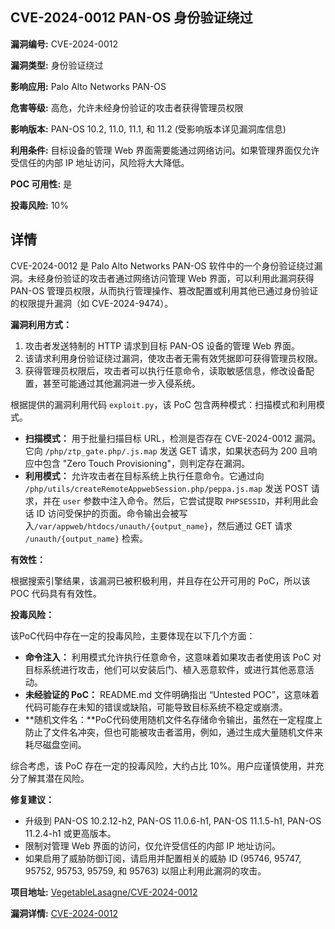 ## CVE-2024-0012 PAN-OS 身份验证绕过

**漏洞编号:** CVE-2024-0012

**漏洞类型:** 身份验证绕过

**影响应用:** Palo Alto Networks PAN-OS

**危害等级:** 高危，允许未经身份验证的攻击者获得管理员权限

**影响版本:** PAN-OS 10.2, 11.0, 11.1, 和 11.2 (受影响版本详见漏洞库信息)

**利用条件:** 目标设备的管理 Web 界面需要能通过网络访问。如果管理界面仅允许受信任的内部 IP 地址访问，风险将大大降低。

**POC 可用性:** 是

**投毒风险:** 10%

## 详情

CVE-2024-0012 是 Palo Alto Networks PAN-OS 软件中的一个身份验证绕过漏洞。未经身份验证的攻击者通过网络访问管理 Web 界面，可以利用此漏洞获得 PAN-OS 管理员权限，从而执行管理操作、篡改配置或利用其他已通过身份验证的权限提升漏洞（如 CVE-2024-9474）。

**漏洞利用方式：**

1.  攻击者发送特制的 HTTP 请求到目标 PAN-OS 设备的管理 Web 界面。
2.  该请求利用身份验证绕过漏洞，使攻击者无需有效凭据即可获得管理员权限。
3.  获得管理员权限后，攻击者可以执行任意命令，读取敏感信息，修改设备配置，甚至可能通过其他漏洞进一步入侵系统。

根据提供的漏洞利用代码 `exploit.py`，该 PoC 包含两种模式：扫描模式和利用模式。

*   **扫描模式：** 用于批量扫描目标 URL，检测是否存在 CVE-2024-0012 漏洞。它向 `/php/ztp_gate.php/.js.map` 发送 GET 请求，如果状态码为 200 且响应中包含 "Zero Touch Provisioning"，则判定存在漏洞。
*   **利用模式：** 允许攻击者在目标系统上执行任意命令。它通过向 `/php/utils/createRemoteAppwebSession.php/peppa.js.map` 发送 POST 请求，并在 `user` 参数中注入命令。然后，它尝试提取 `PHPSESSID`，并利用此会话 ID 访问受保护的页面。命令输出会被写入`/var/appweb/htdocs/unauth/{output_name}`，然后通过 GET 请求 `/unauth/{output_name}` 检索。

**有效性：**

根据搜索引擎结果，该漏洞已被积极利用，并且存在公开可用的 PoC，所以该 POC 代码具有有效性。

**投毒风险：**

该PoC代码中存在一定的投毒风险，主要体现在以下几个方面：

*   **命令注入：** 利用模式允许执行任意命令，这意味着如果攻击者使用该 PoC 对目标系统进行攻击，他们可以安装后门、植入恶意软件，或进行其他恶意活动。
*   **未经验证的 PoC：** README.md 文件明确指出 “Untested POC”，这意味着代码可能存在未知的错误或缺陷，可能导致目标系统不稳定或崩溃。
*   **随机文件名：**PoC代码使用随机文件名存储命令输出，虽然在一定程度上防止了文件名冲突，但也可能被攻击者滥用，例如，通过生成大量随机文件来耗尽磁盘空间。

综合考虑，该 PoC 存在一定的投毒风险，大约占比 10%。用户应谨慎使用，并充分了解其潜在风险。

**修复建议：**

*   升级到 PAN-OS 10.2.12-h2, PAN-OS 11.0.6-h1, PAN-OS 11.1.5-h1, PAN-OS 11.2.4-h1 或更高版本。
*   限制对管理 Web 界面的访问，仅允许受信任的内部 IP 地址访问。
*   如果启用了威胁防御订阅，请启用并配置相关的威胁 ID (95746, 95747, 95752, 95753, 95759, 和 95763) 以阻止利用此漏洞的攻击。

**项目地址:** [VegetableLasagne/CVE-2024-0012](https://github.com/VegetableLasagne/CVE-2024-0012)

**漏洞详情:** [CVE-2024-0012](https://nvd.nist.gov/vuln/detail/CVE-2024-0012)